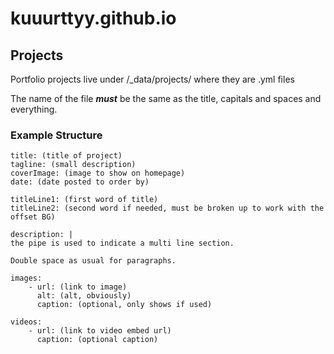 # kuuurttyy.github.io

## Projects
Portfolio projects live under /_data/projects/ where they are .yml files

The name of the file ***must*** be the same as the title, capitals and spaces and everything.

### Example Structure

	title: (title of project)
	tagline: (small description)
	coverImage: (image to show on homepage)
	date: (date posted to order by)
	
	titleLine1: (first word of title)
	titleLine2: (second word if needed, must be broken up to work with the offset BG)
	
	description: |
	the pipe is used to indicate a multi line section.
     
	Double space as usual for paragraphs.
		
	images:
		- url: (link to image)
		  alt: (alt, obviously)
	      caption: (optional, only shows if used)
	
	videos:
		- url: (link to video embed url)
		  caption: (optional caption)

